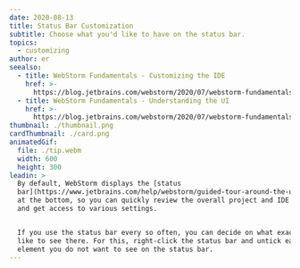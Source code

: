 ```yaml
---
date: 2020-08-13
title: Status Bar Customization
subtitle: Choose what you'd like to have on the status bar.
topics:
  - customizing
author: er
seealso:
  - title: WebStorm Fundamentals - Customizing the IDE
    href: >-
      https://blog.jetbrains.com/webstorm/2020/07/webstorm-fundamentals-customizing-the-ide/
  - title: WebStorm Fundamentals - Understanding the UI
    href: >-
      https://blog.jetbrains.com/webstorm/2020/07/webstorm-fundamentals-understanding-the-ui/
thumbnail: ./thumbnail.png
cardThumbnail: ./card.png
animatedGif:
  file: ./tip.webm
  width: 600
  height: 300
leadin: >
  By default, WebStorm displays the [status
  bar](https://www.jetbrains.com/help/webstorm/guided-tour-around-the-user-interface.html)
  at the bottom, so you can quickly review the overall project and IDE status,
  and get access to various settings. 


  If you use the status bar every so often, you can decide on what exactly you’d
  like to see there. For this, right-click the status bar and untick each
  element you do not want to see on the status bar.
---
```


